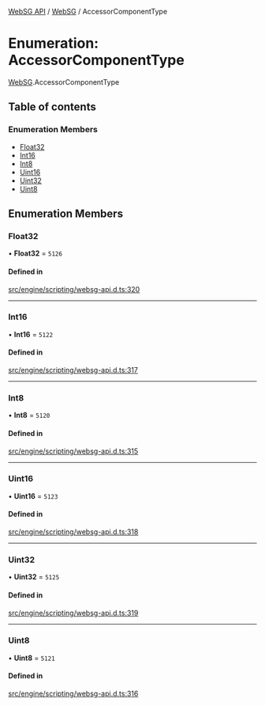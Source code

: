 [WebSG API](../README.md) / [WebSG](../modules/WebSG.md) / AccessorComponentType

# Enumeration: AccessorComponentType

[WebSG](../modules/WebSG.md).AccessorComponentType

## Table of contents

### Enumeration Members

- [Float32](WebSG.AccessorComponentType.md#float32)
- [Int16](WebSG.AccessorComponentType.md#int16)
- [Int8](WebSG.AccessorComponentType.md#int8)
- [Uint16](WebSG.AccessorComponentType.md#uint16)
- [Uint32](WebSG.AccessorComponentType.md#uint32)
- [Uint8](WebSG.AccessorComponentType.md#uint8)

## Enumeration Members

### Float32

• **Float32** = ``5126``

#### Defined in

[src/engine/scripting/websg-api.d.ts:320](https://github.com/thirdroom/thirdroom/blob/fe402010/src/engine/scripting/websg-api.d.ts#L320)

___

### Int16

• **Int16** = ``5122``

#### Defined in

[src/engine/scripting/websg-api.d.ts:317](https://github.com/thirdroom/thirdroom/blob/fe402010/src/engine/scripting/websg-api.d.ts#L317)

___

### Int8

• **Int8** = ``5120``

#### Defined in

[src/engine/scripting/websg-api.d.ts:315](https://github.com/thirdroom/thirdroom/blob/fe402010/src/engine/scripting/websg-api.d.ts#L315)

___

### Uint16

• **Uint16** = ``5123``

#### Defined in

[src/engine/scripting/websg-api.d.ts:318](https://github.com/thirdroom/thirdroom/blob/fe402010/src/engine/scripting/websg-api.d.ts#L318)

___

### Uint32

• **Uint32** = ``5125``

#### Defined in

[src/engine/scripting/websg-api.d.ts:319](https://github.com/thirdroom/thirdroom/blob/fe402010/src/engine/scripting/websg-api.d.ts#L319)

___

### Uint8

• **Uint8** = ``5121``

#### Defined in

[src/engine/scripting/websg-api.d.ts:316](https://github.com/thirdroom/thirdroom/blob/fe402010/src/engine/scripting/websg-api.d.ts#L316)

